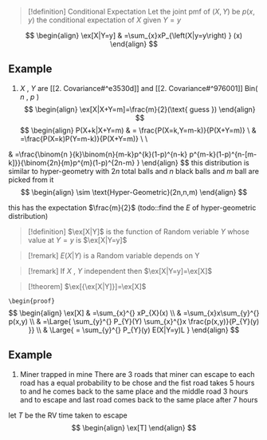 
> [!definition]  Conditional Expectation
> Let  the joint pmf of $(X,Y)$ be $p(x,y)$ the conditional expectation of  $X$  given $Y=y$ 

$$
\begin{align} 
\ex[X|Y=y]  & =\sum_{x}xP_{\left(X|y=y\right) } (x) 
\end{align}
$$

## Example 
1.  $X$  , $Y$  are [[2. Covariance#^e3530d]] and [[2. Covariance#^976001]] Bin( $n$ , $p$  )
$$
\begin{align}
\ex[X|X+Y=m]=\frac{m}{2}(\text{ guess }) 
\end{align}
$$
$$
\begin{align} 
P(X+k|X+Y=m) & = \frac{P(X=k,Y=m-k)}{P(X+Y=m)} \\
 & =\frac{P(X=k)P(Y=m-k)}{P(X+Y=m)} \\ \\

 & =\frac{\binom{n }{k}\binom{n}{m-k}p^{k}(1-p)^{n-k} p^{m-k}(1-p)^{n-[m-k]}}{\binom{2n}{m}p^{m}(1-p)^{2n-m}  }
\end{align}
$$
this distribution is similar to hyper-geometry with $2n$ total balls and  $n$  black balls and  $m$  ball are picked from it 
$$
\begin{align}
\sim \text{Hyper-Geometric}(2n,n,m)
\end{align}
$$

this has the expectation $\frac{m}{2}$
(todo::find the  $E$  of hyper-geometric distribution)

> [!definition] 
> $\ex[X|Y]$ is the function of Random veriable  $Y$  whose value at $Y=y$ is $\ex[X|Y=y]$ 

> [!remark] 
> $E(X|Y)$ is a Random variable depends on Y

> [!remark] 
> If  $X$  ,  $Y$  independent then $\ex[X|Y=y]=\ex[X]$ 

> [!theorem] 
> $\ex[{\ex[X|Y]}]=\ex[X]$ 


`\begin{proof}`
$$
\begin{align}
	\ex[X]  & =\sum_{x}^{} xP_{X}(x)    \\
 & =\sum_{x}x\sum_{y}^{}  p(x,y) \\
	 & =\Large{ \sum_{y}^{} P_{Y}(Y) \sum_{x}^{}x \frac{p(x,y)}{P_{Y}(y) }} \\ 
	 & \Large{ = \sum_{y}^{} P_{Y}(y)  E(X|Y=y)L }
\end{align}
$$

## Example 

1. Miner trapped in mine
There are 3 roads that miner can escape to each road has a  equal probability to be chose and the fist road takes 5 hours to and he comes back to the same place  and the middle road 3 hours and to escape and last road comes back to the same place after 7 hours 

let  $T$  be the RV time taken to escape 
$$
\begin{align}
\ex[T] 
\end{align}
$$